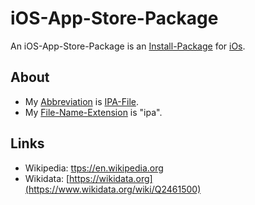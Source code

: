 # iOS-App-Store-Package

An iOS-App-Store-Package is an [Install-Package](9000177.md) for [iOs](9100004.md).

## About

- My [Abbreviation](210000000.md) is [IPA-File](2000258.md).
- My [File-Name-Extension](2000257.md) is "ipa".

## Links

- Wikipedia: [ttps://en.wikipedia.org](https://en.wikipedia.org/wiki/.ipa)
- Wikidata: [https://wikidata.org](https://www.wikidata.org/wiki/Q2461500)
